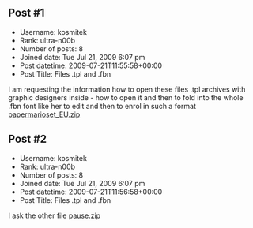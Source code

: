 ## Post #1
- Username: kosmitek
- Rank: ultra-n00b
- Number of posts: 8
- Joined date: Tue Jul 21, 2009 6:07 pm
- Post datetime: 2009-07-21T11:55:58+00:00
- Post Title: Files .tpl and .fbn

I am requesting the information how to open these files 
.tpl archives with graphic designers inside - how to open it and then to fold into the whole
.fbn font like her to edit and then to enrol in such a format
[papermarioset_EU.zip](https://xentaxbackup.github.io/file/2217_papermarioset_EU.zip)
## Post #2
- Username: kosmitek
- Rank: ultra-n00b
- Number of posts: 8
- Joined date: Tue Jul 21, 2009 6:07 pm
- Post datetime: 2009-07-21T11:56:58+00:00
- Post Title: Files .tpl and .fbn

I ask the other file
[pause.zip](https://xentaxbackup.github.io/file/2218_pause.zip)
